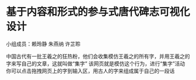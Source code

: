 # 基于内容和形式的参与式唐代碑志可视化设计
小组成员：赖玲静 朱燕纳 许芷聆

中国古代有一批王羲之的狂热粉，他们会收集模仿王羲之的所有字，并用王羲之的字来写自己的文章，这就叫做“集字”
该网页就是模仿这个行为，进行“集字”活动
你可以点击拖拽网页上的字到输入区，用古人的字来组成属于自己的一段话
